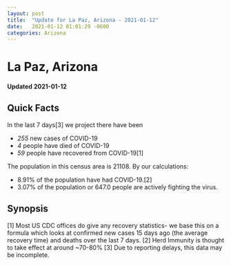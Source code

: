```yaml
---
layout: post
title:  "Update for La Paz, Arizona - 2021-01-12"
date:   2021-01-12 01:01:29 -0600
categories: Arizona
---
```


# La Paz, Arizona
#### Updated 2021-01-12

## Quick Facts

In the last 7 days[3] we project there have been
- *255* new cases of COVID-19
- *4* people have died of COVID-19
- *59* people have recovered from COVID-19[1]

The population in this census area is 21108. By our calculations:
- 8.91% of the population have had COVID-19.[2]
- 3.07% of the population or 647.0 people are actively fighting the virus.

## Synopsis




[1] Most US CDC offices do give any recovery statistics- we base this on a formula which looks at confirmed new cases
15 days ago (the average recovery time) and deaths over the last 7 days.
[2] Herd Immunity is thought to take effect at around ~70-80%
[3] Due to reporting delays, this data may be incomplete. 
    
